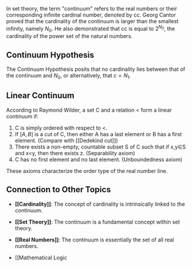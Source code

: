 In set theory, the term "continuum" refers to the real numbers or their corresponding infinite cardinal number, denoted by cc. Georg Cantor proved that the cardinality of the continuum is larger than the smallest infinity, namely $N_0$​. He also demonstrated that cc is equal to $2^{N_0}$, the cardinality of the power set of the natural numbers.

## Continuum Hypothesis

The Continuum Hypothesis posits that no cardinality lies between that of the continuum and $N_0$​, or alternatively, that $c =N_1$​.

## Linear Continuum

According to Raymond Wilder, a set C and a relation < form a linear continuum if:

1. C is simply ordered with respect to <.
2. If $[A,B]$ is a cut of C, then either A has a last element or B has a first element. (Compare with [[Dedekind cut]])
3. There exists a non-empty, countable subset S of C such that if x,y∈S and x<y, then there exists z. (Separability axiom)
4. C has no first element and no last element. (Unboundedness axiom)

These axioms characterize the order type of the real number line.

## Connection to Other Topics

- **[[Cardinality]]**: The concept of cardinality is intrinsically linked to the continuum.
    
- **[[Set Theory]]**: The continuum is a fundamental concept within set theory.
    
- **[[Real Numbers]]**: The continuum is essentially the set of all real numbers.
-  [[Mathematical Logic